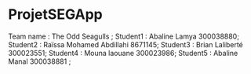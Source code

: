 # ProjetSEGApp
Team name : The Odd Seagulls ; 
Student1 : Abaline Lamya            300038880;
Student2 : Raïssa Mohamed Abdillahi 8671145;
Student3 : Brian Laliberté			300023551;
Student4 : Mouna laouane 			300023986;
Student5 : Abaline Manal            300038881 ;      

